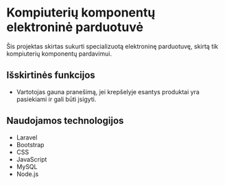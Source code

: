 # Kompiuterių komponentų elektroninė parduotuvė

Šis projektas skirtas sukurti specializuotą elektroninę parduotuvę, skirtą tik kompiuterių komponentų pardavimui.

## Išskirtinės funkcijos

- Vartotojas gauna pranešimą, jei krepšelyje esantys produktai yra pasiekiami ir gali būti įsigyti.

## Naudojamos technologijos

- Laravel
- Bootstrap
- CSS
- JavaScript
- MySQL
- Node.js



